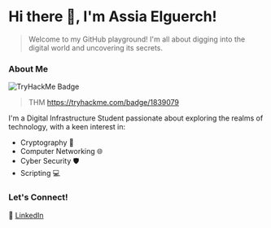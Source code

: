 # Hi there 👋, I'm Assia Elguerch!

> Welcome to my GitHub playground! I'm all about digging into the digital world and uncovering its secrets.

### About Me

![TryHackMe Badge](https://tryhackme-badges.s3.amazonaws.com/assiaelguerch08.png)

> THM https://tryhackme.com/badge/1839079

I'm a Digital Infrastructure Student passionate about exploring the realms of technology, with a keen interest in:

- Cryptography 🔐
- Computer Networking 🌐
- Cyber Security 🛡️
- Scripting 💻

### Let's Connect!

🔗 [LinkedIn](https://www.linkedin.com/in/assia-elguerch/)






 


